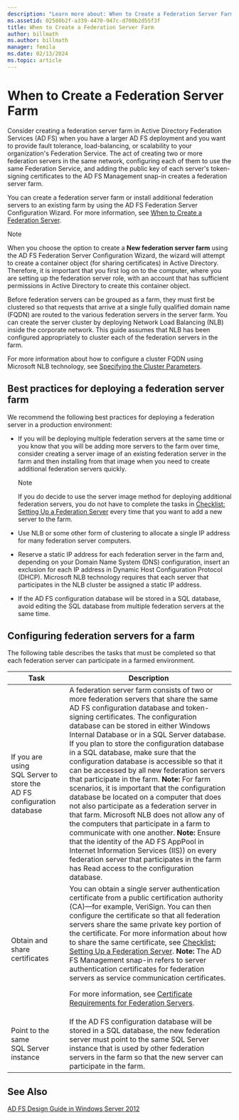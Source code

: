 ```yaml
---
description: "Learn more about: When to Create a Federation Server Farm"
ms.assetid: 02580b2f-a339-4470-947c-d700b2d55f3f
title: When to Create a Federation Server Farm
author: billmath
ms.author: billmath
manager: femila
ms.date: 02/13/2024
ms.topic: article
---
```


# When to Create a Federation Server Farm

Consider creating a federation server farm in Active Directory Federation Services \(AD FS\) when you have a larger AD FS deployment and you want to provide fault tolerance, load\-balancing, or scalability to your organization's Federation Service. The act of creating two or more federation servers in the same network, configuring each of them to use the same Federation Service, and adding the public key of each server's token\-signing certificates to the AD FS Management snap\-in creates a federation server farm.

You can create a federation server farm or install additional federation servers to an existing farm by using the AD FS Federation Server Configuration Wizard. For more information, see [When to Create a Federation Server](When-to-Create-a-Federation-Server.md).

> [!NOTE]
> When you choose the option to create a **New federation server farm** using the AD FS Federation Server Configuration Wizard, the wizard will attempt to create a container object \(for sharing certificates\) in Active Directory. Therefore, it is important that you first log on to the computer, where you are setting up the federation server role, with an account that has sufficient permissions in Active Directory to create this container object.

Before federation servers can be grouped as a farm, they must first be clustered so that requests that arrive at a single fully qualified domain name \(FQDN\) are routed to the various federation servers in the server farm. You can create the server cluster by deploying Network Load Balancing \(NLB\) inside the corporate network. This guide assumes that NLB has been configured appropriately to cluster each of the federation servers in the farm.

For more information about how to configure a cluster FQDN using Microsoft NLB technology, see [Specifying the Cluster Parameters](/previous-versions/windows/it-pro/windows-server-2003/cc781505(v=ws.10)).

## Best practices for deploying a federation server farm
We recommend the following best practices for deploying a federation server in a production environment:

-   If you will be deploying multiple federation servers at the same time or you know that you will be adding more servers to the farm over time, consider creating a server image of an existing federation server in the farm and then installing from that image when you need to create additional federation servers quickly.

    > [!NOTE]
    > If you do decide to use the server image method for deploying additional federation servers, you do not have to complete the tasks in [Checklist: Setting Up a Federation Server](../../ad-fs/deployment/Checklist--Setting-Up-a-Federation-Server.md) every time that you want to add a new server to the farm.

-   Use NLB or some other form of clustering to allocate a single IP address for many federation server computers.

-   Reserve a static IP address for each federation server in the farm and, depending on your Domain Name System \(DNS\) configuration, insert an exclusion for each IP address in Dynamic Host Configuration Protocol \(DHCP\). Microsoft NLB technology requires that each server that participates in the NLB cluster be assigned a static IP address.

-   If the AD FS configuration database will be stored in a SQL database, avoid editing the SQL database from multiple federation servers at the same time.

## Configuring federation servers for a farm
The following table describes the tasks that must be completed so that each federation server can participate in a farmed environment.

|Task|Description|
|--------|---------------|
|If you are using SQL Server to store the AD FS configuration database|A federation server farm consists of two or more federation servers that share the same AD FS configuration database and token\-signing certificates. The configuration database can be stored in either Windows Internal Database or in a SQL Server database. If you plan to store the configuration database in a SQL database, make sure that the configuration database is accessible so that it can be accessed by all new federation servers that participate in the farm. **Note:** For farm scenarios, it is important that the configuration database be located on a computer that does not also participate as a federation server in that farm. Microsoft NLB does not allow any of the computers that participate in a farm to communicate with one another. **Note:** Ensure that the identity of the AD FS AppPool in Internet Information Services \(IIS\)\) on every federation server that participates in the farm has Read access to the configuration database.|
|Obtain and share certificates|You can obtain a single server authentication certificate from a public certification authority \(CA\)—for example, VeriSign. You can then configure the certificate so that all federation servers share the same private key portion of the certificate. For more information about how to share the same certificate, see [Checklist: Setting Up a Federation Server](../../ad-fs/deployment/Checklist--Setting-Up-a-Federation-Server.md). **Note:** The AD FS Management snap\-in refers to server authentication certificates for federation servers as service communication certificates.<p>For more information, see [Certificate Requirements for Federation Servers](Certificate-Requirements-for-Federation-Servers.md).|
|Point to the same SQL Server instance|If the AD FS configuration database will be stored in a SQL database, the new federation server must point to the same SQL Server instance that is used by other federation servers in the farm so that the new server can participate in the farm.|

## See Also
[AD FS Design Guide in Windows Server 2012](AD-FS-Design-Guide-in-Windows-Server-2012.md)
